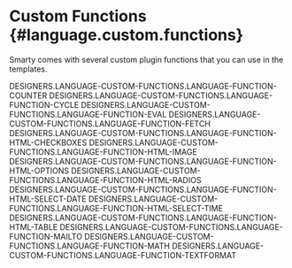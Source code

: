Custom Functions {#language.custom.functions}
================

Smarty comes with several custom plugin functions that you can use in
the templates.

DESIGNERS.LANGUAGE-CUSTOM-FUNCTIONS.LANGUAGE-FUNCTION-COUNTER
DESIGNERS.LANGUAGE-CUSTOM-FUNCTIONS.LANGUAGE-FUNCTION-CYCLE
DESIGNERS.LANGUAGE-CUSTOM-FUNCTIONS.LANGUAGE-FUNCTION-EVAL
DESIGNERS.LANGUAGE-CUSTOM-FUNCTIONS.LANGUAGE-FUNCTION-FETCH
DESIGNERS.LANGUAGE-CUSTOM-FUNCTIONS.LANGUAGE-FUNCTION-HTML-CHECKBOXES
DESIGNERS.LANGUAGE-CUSTOM-FUNCTIONS.LANGUAGE-FUNCTION-HTML-IMAGE
DESIGNERS.LANGUAGE-CUSTOM-FUNCTIONS.LANGUAGE-FUNCTION-HTML-OPTIONS
DESIGNERS.LANGUAGE-CUSTOM-FUNCTIONS.LANGUAGE-FUNCTION-HTML-RADIOS
DESIGNERS.LANGUAGE-CUSTOM-FUNCTIONS.LANGUAGE-FUNCTION-HTML-SELECT-DATE
DESIGNERS.LANGUAGE-CUSTOM-FUNCTIONS.LANGUAGE-FUNCTION-HTML-SELECT-TIME
DESIGNERS.LANGUAGE-CUSTOM-FUNCTIONS.LANGUAGE-FUNCTION-HTML-TABLE
DESIGNERS.LANGUAGE-CUSTOM-FUNCTIONS.LANGUAGE-FUNCTION-MAILTO
DESIGNERS.LANGUAGE-CUSTOM-FUNCTIONS.LANGUAGE-FUNCTION-MATH
DESIGNERS.LANGUAGE-CUSTOM-FUNCTIONS.LANGUAGE-FUNCTION-TEXTFORMAT
